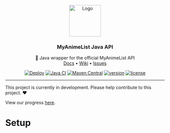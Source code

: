 <p align="center">
    <a href="https://github.com/Ktt-Development/MyAnimeList-Java-API">
        <img src="https://raw.githubusercontent.com/Ktt-Development/MyAnimeList-Java-API/main/logo.png" alt="Logo" width="100" height="100">
    </a>
    <h3 align="center">MyAnimeList Java API</h3>
    <p align="center">
        📘 Java wrapper for the official MyAnimeList API
        <br />
        <a href="https://docs.kttdevelopment.com/myanimelist/">Docs</a>
        •
        <a href="https://wiki.kttdevelopment.com/myanimelist/">Wiki</a>
        •
        <a href="https://github.com/Ktt-Development/MyAnimeList-Java-API/issues">Issues</a>
    </p>
</p>

<p align="center">
    <a href="https://github.com/Ktt-Development/MyAnimeList-Java-API/actions?query=workflow%3ADeploy"><img title="Deploy" src="https://github.com/Ktt-Development/MyAnimeList-Java-API/workflows/Deploy/badge.svg"></a>
    <a href="https://github.com/Ktt-Development/MyAnimeList-Java-API/actions?query=workflow%3A%22Java+CI%22"><img title="Java CI" src="https://github.com/Ktt-Development/MyAnimeList-Java-API/workflows/Java%20CI/badge.svg"></a>
    <a href="https://mvnrepository.com/artifact/com.kttdevelopment/myanimelist"><img title="Maven Central" src="https://img.shields.io/maven-central/v/com.kttdevelopment/MyAnimeList-Java-API"></a>
    <a href="https://github.com/Ktt-Development/MyAnimeList-Java-API/releases"><img title="version" src="https://img.shields.io/github/v/release/ktt-development/MyAnimeList-Java-API"></a>
    <a href="https://github.com/Ktt-Development/MyAnimeList-Java-API/blob/main/LICENSE"><img title="license" src="https://img.shields.io/github/license/Ktt-Development/MyAnimeList-Java-API"></a>
</p>

---

This project is currently in development. Please help contribute to this project. ❤

View our progress [here](https://github.com/Ktt-Development/MyAnimeList-Java-API/projects/1).

# Setup